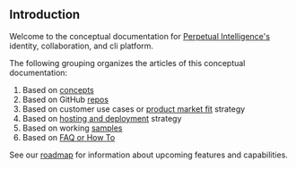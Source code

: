 ## Introduction
Welcome to the conceptual documentation for [Perpetual Intelligence's](https://perpetualintelligence.azurewebsites.net/)  identity, collaboration, and cli platform.

The following grouping organizes the articles of this conceptual documentation:
1. Based on [concepts](concepts/intro.md)
1. Based on GitHub [repos](repos/intro.md)
2. Based on customer use cases or [product market fit](pmf/intro.md) strategy
3. Based on [hosting and deployment](deployment/intro.md) strategy
4. Based on working [samples](samples/intro.md)
5. Based on [FAQ or How To](howto/intro.md) 

See our [roadmap](roadmap.md) for information about upcoming features and capabilities.
